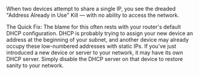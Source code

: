 When two devices attempt to share a single IP, you see the dreaded "Address Already in Use" Kill — with no ability to access the network.

The Quick Fix: The blame for this often rests with your router's default DHCP configuration. DHCP is probably trying to assign your new device an address at the beginning of your subnet, and another device may already occupy these low-numbered addresses with static IPs. If you've just introduced a new device or server to your network, it may have its own DHCP server. Simply disable the DHCP server on that device to restore sanity to your network.
